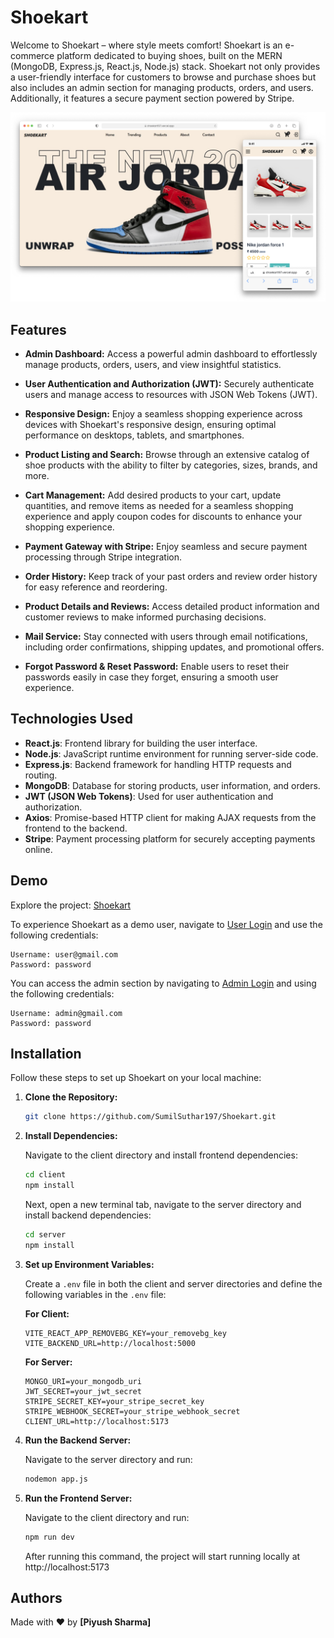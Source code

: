 # Shoekart

Welcome to Shoekart – where style meets comfort! Shoekart is an e-commerce platform dedicated to buying shoes, built on the MERN (MongoDB, Express.js, React.js, Node.js) stack. Shoekart not only provides a user-friendly interface for customers to browse and purchase shoes but also includes an admin section for managing products, orders, and users. Additionally, it features a secure payment section powered by Stripe.

![Shoekart Landing Page](./client/src/Images/readmeImage.png)

## Features

- **Admin Dashboard:** Access a powerful admin dashboard to effortlessly manage products, orders, users, and view insightful statistics.

- **User Authentication and Authorization (JWT):** Securely authenticate users and manage access to resources with JSON Web Tokens (JWT).

- **Responsive Design:** Enjoy a seamless shopping experience across devices with Shoekart's responsive design, ensuring optimal performance on desktops, tablets, and smartphones.

- **Product Listing and Search:** Browse through an extensive catalog of shoe products with the ability to filter by categories, sizes, brands, and more.

- **Cart Management:** Add desired products to your cart, update quantities, and remove items as needed for a seamless shopping experience and apply coupon codes for discounts to enhance your shopping experience.

- **Payment Gateway with Stripe:** Enjoy seamless and secure payment processing through Stripe integration.

- **Order History:** Keep track of your past orders and review order history for easy reference and reordering.

- **Product Details and Reviews:** Access detailed product information and customer reviews to make informed purchasing decisions.

- **Mail Service:** Stay connected with users through email notifications, including order confirmations, shipping updates, and promotional offers.

- **Forgot Password & Reset Password:** Enable users to reset their passwords easily in case they forget, ensuring a smooth user experience.

## Technologies Used

- **React.js**: Frontend library for building the user interface.
- **Node.js**: JavaScript runtime environment for running server-side code.
- **Express.js**: Backend framework for handling HTTP requests and routing.
- **MongoDB**: Database for storing products, user information, and orders.
- **JWT (JSON Web Tokens)**: Used for user authentication and authorization.
- **Axios**: Promise-based HTTP client for making AJAX requests from the frontend to the backend.
- **Stripe**: Payment processing platform for securely accepting payments online.

## Demo

Explore the project: [Shoekart](https://shoekart197.vercel.app)

To experience Shoekart as a demo user, navigate to [User Login](https://shoekart197.vercel.app/login) and use the following credentials:

```plaintext
Username: user@gmail.com
Password: password
```

You can access the admin section by navigating to [Admin Login](https://shoekart197.vercel.app/adminlogin) and using the following credentials:

```plaintext
Username: admin@gmail.com
Password: password
```

## Installation

Follow these steps to set up Shoekart on your local machine:

1.  **Clone the Repository:**

    ```bash
    git clone https://github.com/SumilSuthar197/Shoekart.git
    ```

2.  **Install Dependencies:**

    Navigate to the client directory and install frontend dependencies:

    ```bash
    cd client
    npm install
    ```

    Next, open a new terminal tab, navigate to the server directory and install backend dependencies:

    ```bash
    cd server
    npm install
    ```

3.  **Set up Environment Variables:**

    Create a `.env` file in both the client and server directories and define the following variables in the `.env` file:

    **For Client:**

    ```plaintext
    VITE_REACT_APP_REMOVEBG_KEY=your_removebg_key
    VITE_BACKEND_URL=http://localhost:5000
    ```

    **For Server:**

    ```plaintext
    MONGO_URI=your_mongodb_uri
    JWT_SECRET=your_jwt_secret
    STRIPE_SECRET_KEY=your_stripe_secret_key
    STRIPE_WEBHOOK_SECRET=your_stripe_webhook_secret
    CLIENT_URL=http://localhost:5173
    ```

4.  **Run the Backend Server:**

    Navigate to the server directory and run:

    ```bash
    nodemon app.js
    ```

5.  **Run the Frontend Server:**

    Navigate to the client directory and run:

    ```bash
    npm run dev
    ```

    After running this command, the project will start running locally at http://localhost:5173

## Authors

Made with ❤️ by **[Piyush Sharma]**
